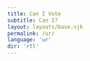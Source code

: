 ```yaml
---
title: Can I Vote
subtitle: Can I?
layout: layouts/base.njk 
permalink: /ur/
language: 'ur'
dir: 'rtl'
---
```




